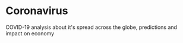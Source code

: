 # Coronavirus
COVID-19 analysis about it's spread across the globe, predictions and impact on economy 
